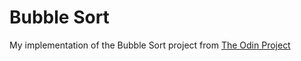 # Bubble Sort

My implementation of the Bubble Sort project from [The Odin Project](https://www.theodinproject.com)
